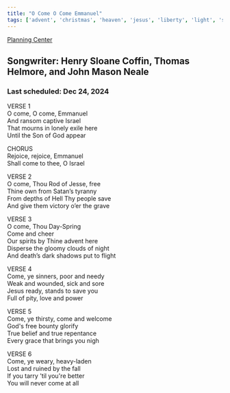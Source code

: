 ```yaml
---
title: "O Come O Come Emmanuel"
tags: ['advent', 'christmas', 'heaven', 'jesus', 'liberty', 'light', 'salvation', 'seasonal', 'the-light', 'victory']
---
```


[Planning Center](https://services.planningcenteronline.com/songs/11065475)

## Songwriter: Henry Sloane Coffin, Thomas Helmore, and John Mason Neale
### Last scheduled: Dec 24, 2024          

VERSE 1  
O come, O come, Emmanuel  
And ransom captive Israel  
That mourns in lonely exile here  
Until the Son of God appear  
  
CHORUS  
Rejoice, rejoice, Emmanuel  
Shall come to thee, O Israel  
  
VERSE 2  
O come, Thou Rod of Jesse, free  
Thine own from Satan’s tyranny  
From depths of Hell Thy people save  
And give them victory o’er the grave  
  
VERSE 3  
O come, Thou Day-Spring  
Come and cheer  
Our spirits by Thine advent here  
Disperse the gloomy clouds of night  
And death’s dark shadows put to flight  
  
VERSE 4  
Come, ye sinners, poor and needy  
Weak and wounded, sick and sore  
Jesus ready, stands to save you  
Full of pity, love and power  
  
VERSE 5  
Come, ye thirsty, come and welcome  
God's free bounty glorify  
True belief and true repentance  
Every grace that brings you nigh  
  
VERSE 6  
Come, ye weary, heavy-laden  
Lost and ruined by the fall  
If you tarry 'til you're better  
You will never come at all
